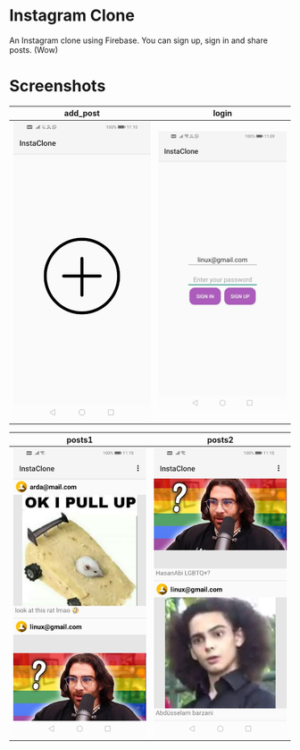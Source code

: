 # Instagram Clone
An Instagram clone using Firebase. You can sign up, sign in and share posts. (Wow)

# Screenshots
| add_post                                            | login                                         |
|-----------------------------------------------------|-----------------------------------------------|
| <img src="screenshots/add_post.jpg" alt="add_post"> | <img src="screenshots/login.jpg" alt="login"> |

| posts1                                          | posts2                                          |
|-------------------------------------------------|-------------------------------------------------|
| <img src="screenshots/posts1.jpg" alt="posts1"> | <img src="screenshots/posts2.jpg" alt="posts2"> |
